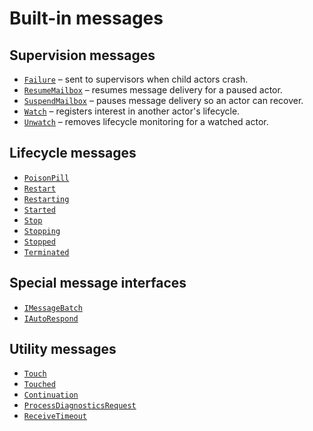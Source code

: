 # Built-in messages

## Supervision messages
- [`Failure`](failure.md) – sent to supervisors when child actors crash.
- [`ResumeMailbox`](resume-mailbox.md) – resumes message delivery for a paused actor.
- [`SuspendMailbox`](suspend-mailbox.md) – pauses message delivery so an actor can recover.
- [`Watch`](watch.md) – registers interest in another actor's lifecycle.
- [`Unwatch`](unwatch.md) – removes lifecycle monitoring for a watched actor.

## Lifecycle messages
- [`PoisonPill`](poison-pill.md)
- [`Restart`](restart.md)
- [`Restarting`](restarting.md)
- [`Started`](started.md)
- [`Stop`](stop.md)
- [`Stopping`](stopping.md)
- [`Stopped`](stopped.md)
- [`Terminated`](terminated.md)

## Special message interfaces
- [`IMessageBatch`](message-batch.md)
- [`IAutoRespond`](auto-respond.md)

## Utility messages
- [`Touch`](touch.md)
- [`Touched`](touched.md)
- [`Continuation`](continuation.md)
- [`ProcessDiagnosticsRequest`](process-diagnostics-request.md)
- [`ReceiveTimeout`](receive-timeout.md)
